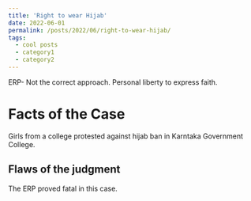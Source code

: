 ```yaml
---
title: 'Right to wear Hijab'
date: 2022-06-01
permalink: /posts/2022/06/right-to-wear-hijab/
tags:
  - cool posts
  - category1
  - category2
---
```


ERP- Not the correct approach. Personal liberty to express faith. 

Facts of the Case
======
Girls from a college protested against hijab ban in Karntaka Government College.


Flaws of the judgment
------
The ERP proved fatal in this case. 
